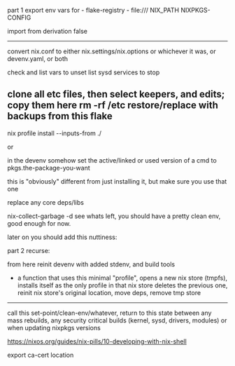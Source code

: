 part 1 
export env vars for -
flake-registry - file:///
NIX_PATH
NIXPKGS-CONFIG

import from derivation false


----
convert nix.conf to either nix.settings/nix.options or whichever it was, or devenv.yaml, or both 

check and list vars to unset
list sysd services to stop

clone all etc files, then select keepers, and edits; copy them here
rm -rf /etc 
restore/replace with backups from this flake
----

nix profile install --inputs-from ./

or 

in the devenv 
somehow set the active/linked or used version of a cmd to
pkgs.the-package-you-want

this is "obviously" different from just installing it, but make sure you use that one

replace any core deps/libs


nix-collect-garbage -d
see whats left, you should have a pretty clean env, good enough for now.

later on you should add this nuttiness:

part 2 recurse:

from here reinit devenv with added stdenv, and build tools

+ a function that uses this minimal "profile",
opens a new nix store (tmpfs),
installs itself as the only profile in that nix store
deletes the previous one, 
reinit nix store's original location,
move deps, remove tmp store

-----

call this set-point/clean-env/whatever, 
return to this state between any mass rebuilds,
any security critical builds (kernel, sysd, drivers, modules)
or when updating nixpkgs versions

https://nixos.org/guides/nix-pills/10-developing-with-nix-shell 

export ca-cert location
